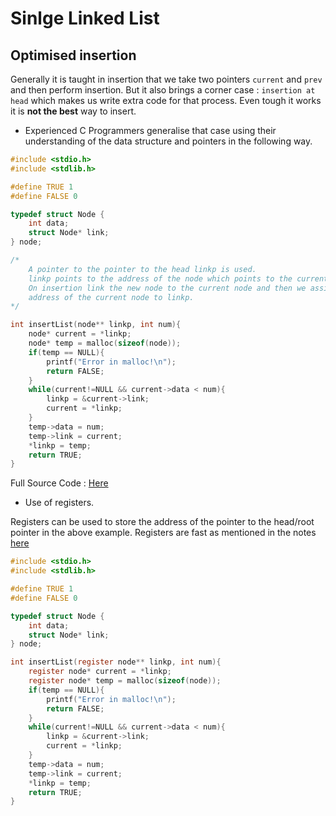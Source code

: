 # Sinlge Linked List

## Optimised insertion

Generally it is taught in insertion that we take two pointers `current` and `prev` and then perform insertion. But it also brings a corner case : `insertion at head` which makes us write extra code for that process. Even tough it works it is **not the best** way to insert.

- Experienced C Programmers generalise that case using their understanding of the data structure and pointers in the following way.<p>

```c
#include <stdio.h>
#include <stdlib.h>

#define TRUE 1
#define FALSE 0

typedef struct Node {
	int data;
	struct Node* link;
} node;

/*
	A pointer to the pointer to the head linkp is used.
	linkp points to the address of the node which points to the current node.
	On insertion link the new node to the current node and then we assigned the 
	address of the current node to linkp.
*/

int insertList(node** linkp, int num){
	node* current = *linkp;
	node* temp = malloc(sizeof(node));
	if(temp == NULL){
		printf("Error in malloc!\n");
		return FALSE;
	}
	while(current!=NULL && current->data < num){
		linkp = &current->link;
		current = *linkp;
	}
	temp->data = num;
	temp->link = current;
	*linkp = temp;
	return TRUE;
}

```
Full Source Code : [Here](./sLL.c)

- Use of registers.<p>

Registers can be used to store the address of the pointer to the head/root pointer in the above example. Registers are fast as mentioned in the notes [here](../Misc/registers.md)<p>

```c
#include <stdio.h>
#include <stdlib.h>

#define TRUE 1
#define FALSE 0

typedef struct Node {
	int data;
	struct Node* link;
} node;

int insertList(register node** linkp, int num){
	register node* current = *linkp;
	register node* temp = malloc(sizeof(node));
	if(temp == NULL){
		printf("Error in malloc!\n");
		return FALSE;
	}
	while(current!=NULL && current->data < num){
		linkp = &current->link;
		current = *linkp;
	}
	temp->data = num;
	temp->link = current;
	*linkp = temp;
	return TRUE;
}

```
